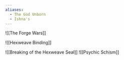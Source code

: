 ```yaml
---
aliases:
  - The God Unborn
  - Ishna's
---
```



![[The Forge Wars]]

![[Hexweave Binding]]

![[Breaking of the Hexweave Seal]]
 ![[Psychic Schism]]

